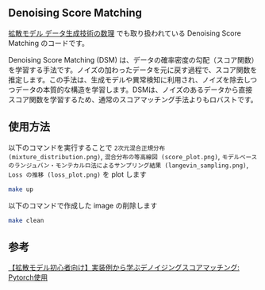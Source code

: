 ## Denoising Score Matching
[拡散モデル データ生成技術の数理](https://www.amazon.co.jp/%E6%8B%A1%E6%95%A3%E3%83%A2%E3%83%87%E3%83%AB-%E3%83%87%E3%83%BC%E3%82%BF%E7%94%9F%E6%88%90%E6%8A%80%E8%A1%93%E3%81%AE%E6%95%B0%E7%90%86-%E5%B2%A1%E9%87%8E%E5%8E%9F-%E5%A4%A7%E8%BC%94/dp/400006343X) でも取り扱われている Denoising Score Matching のコードです。

Denoising Score Matching (DSM) は、データの確率密度の勾配（スコア関数）を学習する手法です。ノイズの加わったデータを元に戻す過程で、スコア関数を推定します。この手法は、生成モデルや異常検知に利用され、ノイズを除去しつつデータの本質的な構造を学習します。DSMは、ノイズのあるデータから直接スコア関数を学習するため、通常のスコアマッチング手法よりもロバストです。


## 使用方法
以下のコマンドを実行することで `2次元混合正規分布 (mixture_distribution.png)`, `混合分布の等高線図 (score_plot.png)`, `モデルベースのランジュバン・モンテカルロ法によるサンプリング結果 (langevin_sampling.png)`, `Loss の推移 (loss_plot.png)` を plot します

```bash
make up
```

以下のコマンドで作成した image の削除します

```bash
make clean
```

## 参考
[【拡散モデル初心者向け】実装例から学ぶデノイジングスコアマッチング: Pytorch使用](https://qiita.com/Keisuke_Hori/items/764b2c75a85a91f14a51)